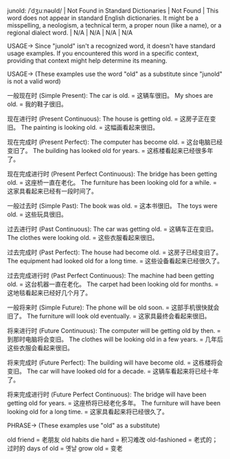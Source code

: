 junold: /ˈdʒuːnəʊld/ |  Not Found in Standard Dictionaries | Not Found | This word does not appear in standard English dictionaries. It might be a misspelling, a neologism, a technical term, a proper noun (like a name), or a regional dialect word. |  N/A | N/A | N/A | N/A


USAGE-> Since "junold" isn't a recognized word, it doesn't have standard usage examples.  If you encountered this word in a specific context, providing that context might help determine its meaning.


USAGE->  (These examples use the word "old" as a substitute since "junold" is not a valid word)

一般现在时 (Simple Present):
The car is old. = 这辆车很旧。
My shoes are old. = 我的鞋子很旧。

现在进行时 (Present Continuous):
The house is getting old. = 这房子正在变旧。
The painting is looking old. = 这幅画看起来很旧。

现在完成时 (Present Perfect):
The computer has become old. = 这台电脑已经变旧了。
The building has looked old for years. = 这栋楼看起来已经很多年了。

现在完成进行时 (Present Perfect Continuous):
The bridge has been getting old. = 这座桥一直在老化。
The furniture has been looking old for a while. = 这家具看起来已经有一段时间了。

一般过去时 (Simple Past):
The book was old. = 这本书很旧。
The toys were old. = 这些玩具很旧。

过去进行时 (Past Continuous):
The car was getting old. = 这辆车正在变旧。
The clothes were looking old. = 这些衣服看起来很旧。

过去完成时 (Past Perfect):
The house had become old. = 这房子已经变旧了。
The equipment had looked old for a long time. = 这些设备看起来已经很久了。

过去完成进行时 (Past Perfect Continuous):
The machine had been getting old. = 这台机器一直在老化。
The carpet had been looking old for months. = 这地毯看起来已经好几个月了。

一般将来时 (Simple Future):
The phone will be old soon. = 这部手机很快就会旧了。
The furniture will look old eventually. = 这家具最终会看起来很旧。

将来进行时 (Future Continuous):
The computer will be getting old by then. = 到那时电脑将会变旧。
The clothes will be looking old in a few years. = 几年后这些衣服会看起来很旧。

将来完成时 (Future Perfect):
The building will have become old. = 这栋楼将会变旧。
The car will have looked old for a decade. = 这辆车看起来将已经十年了。

将来完成进行时 (Future Perfect Continuous):
The bridge will have been getting old for years. = 这座桥将已经老化多年。
The furniture will have been looking old for a long time. = 这家具看起来将已经很久了。


PHRASE->  (These examples use "old" as a substitute)

old friend = 老朋友
old habits die hard = 积习难改
old-fashioned = 老式的；过时的
days of old = 옛날
grow old = 变老
